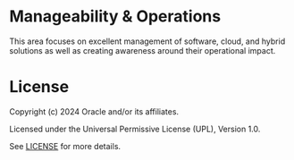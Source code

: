 # Manageability & Operations

This area focuses on excellent management of  software, cloud, and hybrid solutions as well as creating awareness around their operational impact.

# License

Copyright (c) 2024 Oracle and/or its affiliates.

Licensed under the Universal Permissive License (UPL), Version 1.0.

See [LICENSE](https://github.com/oracle-devrel/technology-engineering/blob/main/LICENSE) for more details.